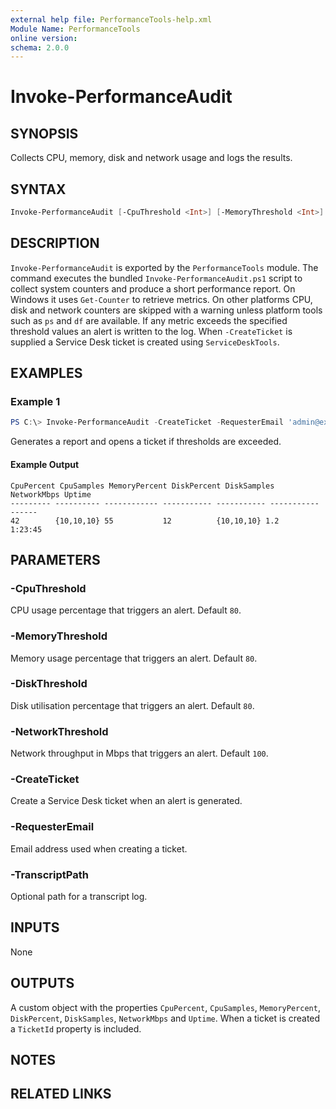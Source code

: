 ```yaml
---
external help file: PerformanceTools-help.xml
Module Name: PerformanceTools
online version:
schema: 2.0.0
---
```


# Invoke-PerformanceAudit

## SYNOPSIS
Collects CPU, memory, disk and network usage and logs the results.

## SYNTAX
```powershell
Invoke-PerformanceAudit [-CpuThreshold <Int>] [-MemoryThreshold <Int>] [-DiskThreshold <Int>] [-NetworkThreshold <Int>] [-CreateTicket] [-RequesterEmail <String>] [-TranscriptPath <String>]
```

## DESCRIPTION
`Invoke-PerformanceAudit` is exported by the `PerformanceTools` module.  The command executes the bundled `Invoke-PerformanceAudit.ps1` script to collect system counters and produce a short performance report. On Windows it uses `Get-Counter` to retrieve metrics. On other platforms CPU, disk and network counters are skipped with a warning unless platform tools such as `ps` and `df` are available. If any metric exceeds the specified threshold values an alert is written to the log. When `-CreateTicket` is supplied a Service Desk ticket is created using `ServiceDeskTools`.

## EXAMPLES
### Example 1
```powershell
PS C:\> Invoke-PerformanceAudit -CreateTicket -RequesterEmail 'admin@example.com'
```
Generates a report and opens a ticket if thresholds are exceeded.

#### Example Output
```text
CpuPercent CpuSamples MemoryPercent DiskPercent DiskSamples NetworkMbps Uptime
--------- ---------- ------------ ----------- ----------- ----------- ------
42        {10,10,10} 55           12          {10,10,10} 1.2          1:23:45
```

## PARAMETERS
### -CpuThreshold
CPU usage percentage that triggers an alert. Default `80`.

### -MemoryThreshold
Memory usage percentage that triggers an alert. Default `80`.

### -DiskThreshold
Disk utilisation percentage that triggers an alert. Default `80`.

### -NetworkThreshold
Network throughput in Mbps that triggers an alert. Default `100`.

### -CreateTicket
Create a Service Desk ticket when an alert is generated.

### -RequesterEmail
Email address used when creating a ticket.

### -TranscriptPath
Optional path for a transcript log.

## INPUTS
None

## OUTPUTS
A custom object with the properties `CpuPercent`, `CpuSamples`, `MemoryPercent`, `DiskPercent`, `DiskSamples`, `NetworkMbps` and `Uptime`. When a ticket is created a `TicketId` property is included.

## NOTES
## RELATED LINKS
